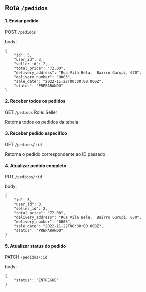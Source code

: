 ## Rota `/pedidos`

#### 1. Enviar pedido
POST `/pedidos`

body:

~~~
{
	"id": 5,
	"user_id": 3,
	"seller_id": 2,
	"total_price": "72.00",
	"delivery_address": "Rua Vila Bela,  Bairro Gurupi, 670",
	"delivery_number": "0003",
	"sale_date": "2022-11-22T00:00:00.000Z",
	"status": "PREPARANDO"
}
~~~

#### 2. Receber todos os pedidos
GET `/pedidos`
Role: Seller

Retorna todos os pedidos da tabela

#### 3. Receber pedido especifico
GET `/pedidos/:id`

Retorna o pedido correspondente ao ID passado

#### 4. Atualizar pedido completo
PUT `/pedidos/:id`

body:
~~~
{
	"id": 5,
	"user_id": 3,
	"seller_id": 2,
	"total_price": "72.00",
	"delivery_address": "Rua Vila Bela,  Bairro Gurupi, 670",
	"delivery_number": "0003",
	"sale_date": "2022-11-22T00:00:00.000Z",
	"status": "PREPARANDO"
}
~~~

#### 5. Atualizar status do pedido
PATCH `/pedidos/:id`

body:
~~~
{
    "status": "ENTREGUE"
}
~~~
